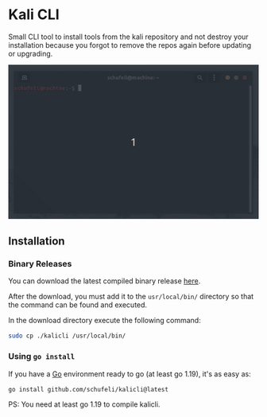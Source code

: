 # Kali CLI

Small CLI tool to install tools from the kali repository and not destroy your installation because you forgot to remove the repos again before updating or upgrading. 

<div align="center">
    <img src="screenshot.gif" alt="Screenshot" />
</div>

## Installation

### Binary Releases

You can download the latest compiled binary release [here](https://github.com/schufeli/kalicli/releases). 

After the download, you must add it to the `usr/local/bin/` directory so that the command can be found and executed.

In the download directory execute the following command:

```bash
sudo cp ./kalicli /usr/local/bin/
 ```

### Using `go install`

If you have a [Go](https://go.dev/) environment ready to go (at least go 1.19), it's as easy as:

```bash
go install github.com/schufeli/kalicli@latest
```
PS: You need at least go 1.19 to compile kalicli.
